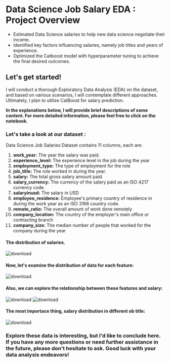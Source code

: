 # Data Science Job Salary EDA : Project Overview
* Estimated Data Science salaries to help new data science negotiate their income.  
* Identified key factors influencing salaries, namely job titles and years of experience.  
* Optimized the Catboost model with hyperparameter tuning to achieve the final desired outcomes.  

## Let's get started!
I will conduct a thorough Exploratory Data Analysis (EDA) on the dataset, and based on various scenarios, I will contemplate different approaches. Ultimately, I plan to utilize CatBoost for salary prediction.  

**In the explanations below, I will provide brief descriptions of some content. For more detailed information, please feel free to click on the notebook.** 
### Let's take a look at our dataset :  
Data Science Job Salaries Dataset contains 11 columns, each are:

1. **work_year:** The year the salary was paid.  
2. **experience_level:** The experience level in the job during the year  
3. **employment_type:** The type of employment for the role  
4. **job_title:** The role worked in during the year.  
5. **salary:** The total gross salary amount paid.  
6. **salary_currency:** The currency of the salary paid as an ISO 4217 currency code.  
7. **salaryinusd:** The salary in USD  
8. **employee_residence:** Employee's primary country of residence in during the work year as an ISO 3166 country code.  
9. **remote_ratio:** The overall amount of work done remotely  
10. **company_location:** The country of the employer's main office or contracting branch  
11. **company_size:** The median number of people that worked for the company during the year
#### The distribution of salaries.
![download](https://github.com/Elvis-YAL/Data-Science-Salary_EDA/assets/40426433/a9fa139e-6368-430b-b2d0-2040faa8425d)
#### Now, let's examine the distribution of data for each feature:  
![download](https://github.com/Elvis-YAL/Data-Science-Salary_EDA/assets/40426433/177f5252-8fe7-4cc4-bd00-fb95fd17cc01)
#### Also, we can explore the relationship between these features and salary:
![download](https://github.com/Elvis-YAL/Data-Science-Salary_EDA/assets/40426433/58178b32-4ac6-47d1-89e2-0f8024156610)
![download](https://github.com/Elvis-YAL/Data-Science-Salary_EDA/assets/40426433/de9a02c2-923d-44fc-942a-46e890a3a95a)
#### The most importace thing, salary distribution in different ob title:
![download](https://github.com/Elvis-YAL/Data-Science-Salary_EDA/assets/40426433/f81c616e-240a-432a-82fa-57f25be69c52)
### Explore these data is interesting, but I'd like to conclude here. If you have any more questions or need further assistance in the future, please don't hesitate to ask. Good luck with your data analysis endeavors!
